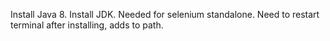 Install Java 8. Install JDK. Needed for selenium standalone.
Need to restart terminal after installing, adds to path.

